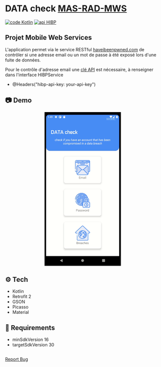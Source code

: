 # DATA check [MAS-RAD-MWS](https://www.he-arc.ch/ingenierie/mas-rad-cas-dar)

[![code Kotlin](https://img.shields.io/badge/code-Kotlin-orange?style=flat-square)](https://kotlinlang.org/)
[![api HIBP](https://img.shields.io/badge/api-HIBP-blue?style=flat-square)](https://haveibeenpwned.com/API/v3)


## Projet Mobile Web Services

L'application permet via le service RESTful [haveibeenpwned.com](https://haveibeenpwned.com/API/v3)
de contrôler si une adresse email ou un mot de passe à été exposé
lors d'une fuite de données.

Pour le contrôle d'adresse email une [clé API](https://haveibeenpwned.com/API/Key) est nécessaire,
à renseigner dans l'interface HIBPService
- @Headers("hibp-api-key: your-api-key")


## 📷 Demo

<p align="center">
  <img src="demo.gif" alt="Data check" height="500"/>
</p>

## ⚙ Tech

- Kotlin
- Retrofit 2
- GSON
- Picasso
- Material

## 🎯 Requirements

- minSdkVersion 16
- targetSdkVersion 30

##

[Report Bug](https://github.com/IIVR/mas-rad-mws/issues)

